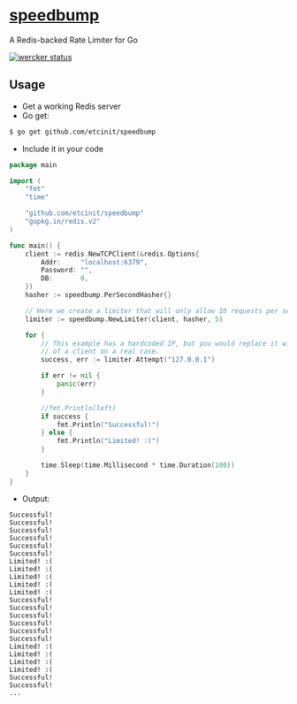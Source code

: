 # [speedbump](https://github.com/etcinit/speedbump)

A Redis-backed Rate Limiter for Go

[![wercker status](https://app.wercker.com/status/9832225d9e89d9702d4ce7ca4e8e4285/m "wercker status")](https://app.wercker.com/project/bykey/9832225d9e89d9702d4ce7ca4e8e4285)

## Usage

- Get a working Redis server
- Go get:

```sh
$ go get github.com/etcinit/speedbump
```

- Include it in your code

```go
package main

import (
	"fmt"
	"time"

	"github.com/etcinit/speedbump"
	"gopkg.in/redis.v2"
)

func main() {
	client := redis.NewTCPClient(&redis.Options{
		Addr:     "localhost:6379",
		Password: "",
		DB:       0,
	})
	hasher := speedbump.PerSecondHasher{}

	// Here we create a limiter that will only allow 10 requests per second
	limiter := speedbump.NewLimiter(client, hasher, 5)

	for {
		// This example has a hardcoded IP, but you would replace it with the IP
		// of a client on a real case.
		success, err := limiter.Attempt("127.0.0.1")

		if err != nil {
			panic(err)
		}

		//fmt.Println(left)
		if success {
			fmt.Println("Successful!")
		} else {
			fmt.Println("Limited! :(")
		}

		time.Sleep(time.Millisecond * time.Duration(100))
	}
}
```

- Output:

```
Successful!
Successful!
Successful!
Successful!
Successful!
Successful!
Limited! :(
Limited! :(
Limited! :(
Limited! :(
Limited! :(
Successful!
Successful!
Successful!
Successful!
Successful!
Successful!
Limited! :(
Limited! :(
Limited! :(
Limited! :(
Successful!
Successful!
...
```
